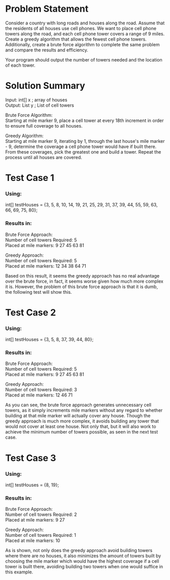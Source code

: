 # Problem Statement
Consider a country with long roads and houses along the road. Assume that the residents of all houses use cell phones. We want to place cell phone towers along the road, and each cell phone tower covers a range of 9 miles. Create a greedy algorithm that allows the fewest cell phone towers. Additionally, create a brute force algorithm to complete the same problem and compare the results and efficiency.

Your program should output the number of towers needed and the location of each tower.

# Solution Summary
Input: int[] x ; array of houses  
Output: List y ; List of cell towers

Brute Force Algorithm:  
Starting at mile marker 9, place a cell tower at every 18th increment in order to ensure full coverage to all houses.

Greedy Algorithm:  
Starting at mile marker 9, iterating by 1, through the last house's mile marker - 9, determine the coverage a cell phone tower would have if built there. From these coverages, pick the greatest one and build a tower. Repeat the process until all houses are covered.


# Test Case 1

### Using:
int[] testHouses = {3, 5, 8, 10, 14, 19, 21, 25, 29, 31, 37, 39, 44, 55, 59, 63, 66, 69, 75, 80};

### Results in:

Brute Force Approach:  
Number of cell towers Required: 5  
Placed at mile markers: 9 27 45 63 81 

Greedy Approach:  
Number of cell towers Required: 5  
Placed at mile markers: 12 34 38 64 71

Based on this result, it seems the greedy approach has no real advantage over the brute force, in fact, it seems worse given how much more complex it is. However, the problem of this brute force approach is that it is dumb, the following test will show this.

# Test Case 2

### Using:
int[] testHouses = {3, 5, 8, 37, 39, 44, 80};

### Results in: 

Brute Force Approach:  
Number of cell towers Required: 5  
Placed at mile markers: 9 27 45 63 81 

Greedy Approach:  
Number of cell towers Required: 3  
Placed at mile markers: 12 46 71

As you can see, the brute force approach generates unnecessary cell towers, as it simply increments mile markers without any regard to whether building at that mile marker will actually cover any house. Though the greedy approach is much more complex, it avoids building any tower that would not cover at least one house. Not only that, but it will also work to achieve the minimum number of towers possible, as seen in the next test case.

# Test Case 3

### Using:
int[] testHouses = {8, 19};

### Results in:
Brute Force Approach:  
Number of cell towers Required: 2  
Placed at mile markers: 9 27 

Greedy Approach:  
Number of cell towers Required: 1  
Placed at mile markers: 10 

As is shown, not only does the greedy approach avoid building towers where there are no houses, it also minimizes the amount of towers built by choosing the mile marker which would have the highest coverage if a cell tower is built there, avoiding building two towers when one would suffice in this example.

